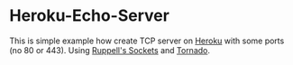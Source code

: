 # Heroku-Echo-Server
This is simple example how create TCP server on [Heroku](http://heroku.com/) with some ports (no 80 or 443). Using [Ruppell's Sockets](https://addons.heroku.com/ruppells-sockets) and [Tornado](http://www.tornadoweb.org).

